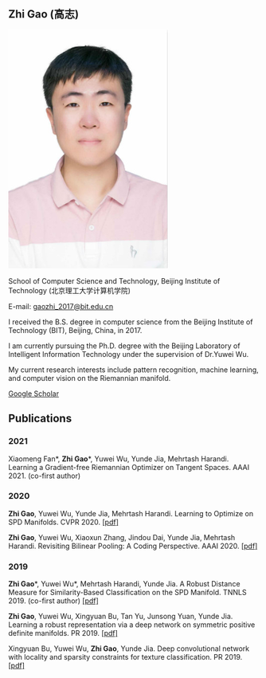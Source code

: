 

## Zhi Gao  (高志)

![Image](https://github.com/ZhiGaomcislab/ZhiGaomcislab.github.io/blob/master/zhigao_small_small.jpg)

School of Computer Science and Technology, Beijing Institute of Technology  (北京理工大学计算机学院)

E-mail: gaozhi_2017@bit.edu.cn

I received the B.S. degree in computer science from the Beijing Institute of Technology (BIT), Beijing, China, in 2017. 

I am currently pursuing the Ph.D. degree with the Beijing Laboratory of Intelligent Information Technology under the supervision of Dr.Yuwei Wu. 

My current research interests include pattern recognition, machine learning, and computer vision on the Riemannian manifold.

[Google Scholar](https://scholar.google.com.hk/citations?hl=zh-CN&user=X4FB-QYAAAAJ)

## Publications

### 2021 
Xiaomeng Fan*, **Zhi Gao***, Yuwei Wu, Yunde Jia, Mehrtash Harandi. Learning a Gradient-free Riemannian Optimizer on Tangent Spaces. AAAI 2021. (co-first author)

### 2020
**Zhi Gao**, Yuwei Wu, Yunde Jia, Mehrtash Harandi. Learning to Optimize on SPD Manifolds. CVPR 2020. [[pdf]](https://drive.google.com/file/d/1mPAcckPItzFU-BNSn10glnDaUOe7aiY0/view?usp=sharing)

**Zhi Gao**, Yuwei Wu, Xiaoxun Zhang, Jindou Dai, Yunde Jia, Mehrtash Harandi. Revisiting Bilinear Pooling: A Coding Perspective. AAAI 2020. [[pdf]](https://drive.google.com/open?id=1Bf6lV3TkZcyoogDjggezaSDuAj2O9ab5)


### 2019
**Zhi Gao***, Yuwei Wu*, Mehrtash Harandi, Yunde Jia. A Robust Distance Measure for Similarity-Based Classification on the SPD Manifold. TNNLS 2019. (co-first author) [[pdf]](https://drive.google.com/open?id=1oKezQbXILLbEclTZj0VkZOBeDoI8UUIZ)

**Zhi Gao**, Yuwei Wu, Xingyuan Bu, Tan Yu, Junsong Yuan, Yunde Jia. Learning a robust representation via a deep network on symmetric positive definite manifolds. PR 2019. [[pdf]](https://drive.google.com/open?id=1lpjNrloAoc6GPXq92iSYyzGn1i5O7aX_)

Xingyuan Bu, Yuwei Wu, **Zhi Gao**, Yunde Jia. Deep convolutional network with locality and sparsity constraints for texture classification. PR 2019. [[pdf]](https://drive.google.com/open?id=17G69lfchEm7hVdIiE8NimtZsWZScZmB3)
